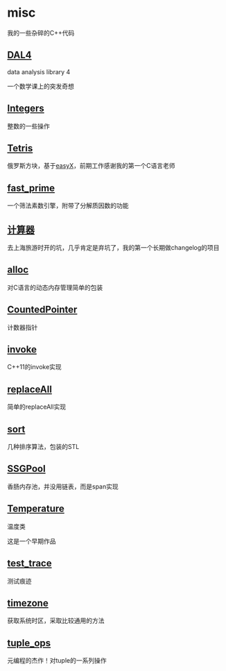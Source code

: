 # misc

我的一些杂碎的C++代码

## [DAL4](./DAL4/)

data analysis library 4

一个数学课上的突发奇想

## [Integers](./Integers/)

整数的一些操作

## [Tetris](./Tetris/)

俄罗斯方块，基于[easyX](https://www.easyx.cn/)，前期工作感谢我的第一个C语言老师

## [fast_prime](./fast_prime.cpp)

一个筛法素数引擎，附带了分解质因数的功能

## [计算器](./计算器/)

去上海旅游时开的坑，几乎肯定是弃坑了，我的第一个长期做changelog的项目

## [alloc](./alloc.cpp)

对C语言的动态内存管理简单的包装

## [CountedPointer](./CountedPointer.cpp)

计数器指针

## [invoke](./invoke.cpp)

C++11的invoke实现

## [replaceAll](./replaceAll.cpp)

简单的replaceAll实现

## [sort](./sort.cpp)

几种排序算法，包装的STL

## [SSGPool](./SSGPool.cpp)

香肠内存池，并没用链表，而是span实现

## [Temperature](./Temperature.h)

温度类

这是一个早期作品

## [test_trace](./test_trace.cpp)

测试痕迹

## [timezone](./timezone.cpp)

获取系统时区，采取比较通用的方法

## [tuple_ops](./tuple_ops.cpp)

元编程的杰作！对tuple的一系列操作
